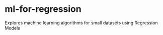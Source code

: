 # ml-for-regression
Explores machine learning algorithms for small datasets using Regression Models
